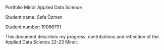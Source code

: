 Portfolio Minor Applied Data Science

Student name: Sefa Özmen

Student number: 19066791

This document describes my progress, contributions and reflection of the Applied Data Science 22-23 Minor.


